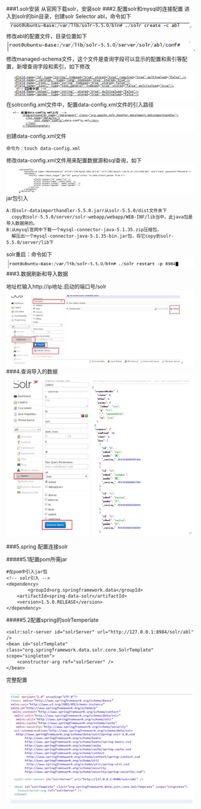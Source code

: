 ###1.solr安装
从官网下载solr，安装solr
###2.配置solr和mysql的连接配置
进入到solr的bin目录，创建solr Selector abl，命令如下
![](/images/solr1.jpg)
修改abl的配置文件，目录位置如下
![](/images/solr2.jpg)
修改managed-schema文件，这个文件是查询字段可以显示的配置和索引等配置，新增查询字段和索引，如下修改
![](/images/solr3.jpg)
在solrconfig.xml文件中，配置data-config.xml文件的引入路径
![](/images/solr4.jpg)
创建data-config.xml文件
```
命令为：touch data-config.xml
```
修改data-config.xml文件用来配置数据源和sql查询，如下
![](/images/solr5.jpg)
jar包引入
```
A:将solr-dataimporthandler-5.5.0.jarr从solr-5.5.0/dist文件夹下
  copy到solr-5.5.0/server/solr-webapp/webapp/WEB-INF/lib当中，此java包是导入数据用的。
B:从mysql官网中下载一个mysql-connector-java-5.1.35.zip压缩包，
  解压出一个mysql-connector-java-5.1.35-bin.jar包，将它copy到solr-5.5.0/server/lib下
```
solr重启：命令如下
![](/images/solr6.jpg)
###3.数据刷新和导入数据


地址栏输入http://ip地址:启动的端口号/solr
![](/images/solr7.jpg)
###4.查询导入的数据
![](/images/solr8.jpg)


###5.spring 配置连接solr

#####5.1配置pom所需jar
```
#在pom中引入jar包
<!-- solr引入 -->
<dependency>
        <groupId>org.springframework.data</groupId>
	<artifactId>spring-data-solr</artifactId>
	<version>1.5.0.RELEASE</version>
</dependency>
```
#####5.2配置spring的solrTemperlate
```
<solr:solr-server id="solrServer" url="http://127.0.0.1:8984/solr/abl" />
<bean id="solrTemplate" class="org.springframework.data.solr.core.SolrTemplate" scope="singleton">
    <constructor-arg ref="solrServer" />
</bean>
```
完整配置

![](/images/solr9.jpg)

